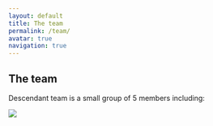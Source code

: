 ```yaml
---
layout: default
title: The team
permalink: /team/
avatar: true
navigation: true
---
```


## The team


Descendant team is a small group of 5 members including:

<img src="https://i.imgur.com/8Isuxsb.jpg">


